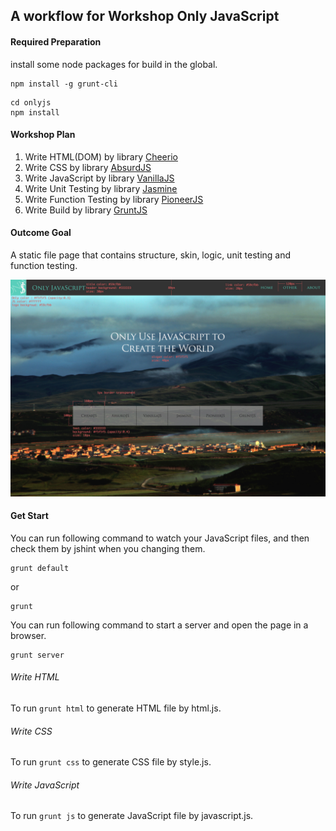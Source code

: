A workflow for Workshop Only JavaScript
---

#### Required Preparation

install some node packages for build in the global.

```
npm install -g grunt-cli
```


```
cd onlyjs
npm install
```

#### Workshop Plan

1. Write HTML(DOM) by library [Cheerio](http://cheeriojs.github.io/cheerio/) 
1. Write CSS by library [AbsurdJS](http://absurdjs.com/)
1. Write JavaScript by library [VanillaJS](http://vanilla-js.com/)
1. Write Unit Testing by library [Jasmine](http://jasmine.github.io/)
1. Write Function Testing by library [PioneerJS](http://pioneerjs.com/)
1. Write Build by library [GruntJS](http://gruntjs.com/)

#### Outcome Goal

A static file page that contains structure, skin, logic, unit testing and function testing.

![Mockup](https://github.com/UIWorkshop/onlyjs/blob/master/mockup.jpg)

#### Get Start

You can run following command to watch your JavaScript files, and then check them by jshint when you changing them.

```
grunt default
```

or

```
grunt
```


You can run following command to start a server and open the page in a browser.

```
grunt server
```

###### Write HTML

To run `grunt html` to generate HTML file by html.js.

###### Write CSS

To run `grunt css` to generate CSS file by style.js.

###### Write JavaScript

To run `grunt js` to generate JavaScript file by javascript.js.

